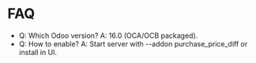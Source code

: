 # FAQ

- Q: Which Odoo version? A: 16.0 (OCA/OCB packaged).
- Q: How to enable? A: Start server with --addon purchase_price_diff or install in UI.
